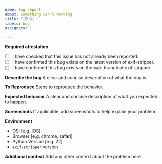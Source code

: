 ```yaml
---
name: Bug report
about: Something isn't working
title: "[BUG] "
labels: bug
assignees: ''

---
```


**Required attestation**
- [ ] I have checked that this issue has not already been reported.
- [ ] I have confirmed this bug exists on the latest version of exif-stripper.
- [ ] I have confirmed this bug exists on the `main` branch of exif-stripper.

**Describe the bug**
A clear and concise description of what the bug is.

**To Reproduce**
Steps to reproduce the behavior.

**Expected behavior**
A clear and concise description of what you expected to happen.

**Screenshots**
If applicable, add screenshots to help explain your problem.

**Environment**
 - OS: [e.g. iOS]
 - Browser [e.g. chrome, safari]
 - Python Version [e.g. 22]
- `exif-stripper` version

**Additional context**
Add any other context about the problem here.
